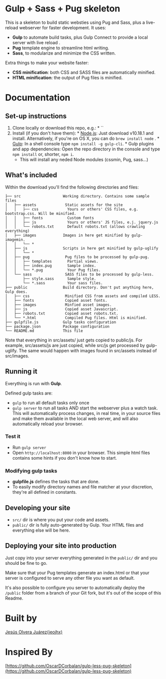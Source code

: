 # Gulp + Sass + Pug skeleton

This is a skeleton to build static websties using Pug and Sass, plus a live-reload webserver for faster development. It uses:
  * **Gulp** to automate build tasks, plus Gulp Connect to provide a local server with live reload .
  * **Pug** template engine to streamline html writing.
  * **Sass**, to modularize and minimize the CSS written.

Extra things to make your website faster:
 * **CSS minification**: both CSS and SASS files are automatically minified.
 * **HTML minification**: the output of Pug files is minified.

# Documentation

## Set-up instructions

  1. Clone locally or download this repo, e.g.:
    * ``
  1. Install (if you don't have them):
    * [Node.js](http://nodejs.org): Just download v10.18.1 and install. Alternatively, if you're on OS X, you can do  `brew install node` .
    * [Gulp](http://gulpjs.com): In a shell console type `npm install -g gulp-cli`.
    * Gulp plugins and app dependencies: Open the repo directory in the console and type `npm install` or, shorter, `npm i`.
	  * This will install any neded Node modules (cssmin, Pug, sass...)

## What's included

Within the download you'll find the following directories and files:

```
├── src                   Working directory. Contains some sample files
│   ├── assets             Static assets for the site
│   │   ├── css             Yours or others' CSS files, e.g. bootstrap.css. Will be minified.
│   │   ├── fonts           Custom fonts
│   │   ├── js              Yours or others' JS files, e.j. jquery.js
│   │   └── robots.txt      Default robots.txt (allows crawling everything)
│   ├── images            Images in here get minified by gulp-imagemin.
│   │   └── *
│   ├── js                Scripts in here get minified by gulp-uglify
│   │   └── *
│   ├── pug                Pug files to be processed by gulp-pug.
│   │   ├── templates       Partial views.
│   │   ├── index.pug       Sample index.
│   │   └── *.pug           Your Pug files.
│   └── sass	           SASS files to be processed by gulp-less.
│       ├── style.sass	    Sample style.
│       └── *.sass 	        Your sass files.
├── public                Build directory. Don't put anything here, Gulp does.
│   ├── css	               Minified CSS from assets and compiled LESS.
│   ├── fonts	           Copied asset fonts.
│   ├── images	           Minfied asset images.
│   ├── js 	               Copied asset Javascript.
│   ├── robots.txt 	       Copied asset robots.txt.
│   └── *.html	           Compiled Pug files. Html is minified.
├── gulpfile.js           Gulp tasks configuration
├── package.json          Package configuration
└── README.md             This file
```

Note that everything in src/assets/ just gets copied to public/js. For example, src/assets/js are just copied, while src/js get processed by gulp-uglify. The same would happen with images found in src/assets instead of src/images.

## Running it

Everything is run with **Gulp**.

Defined gulp tasks are:
  * `gulp` to run all default tasks only once
  * `gulp server` to run all tasks AND start the webserver plus a watch task. This will automatically process changes, in real time, in your source files and make them available in the local web server, and will also automatically reload your browser.

### Test it

  * Run `gulp server`
  * Open `http://localhost:8000` in your browser. This simple html files contains some hints if you don't know how to start.

### Modifying gulp tasks

  * **gulpfile.js** defines the tasks that are done.
  * To easily modify directory names and file matcher at your discretion, they're all defined in constants.

## Developing your site

* `src/` dir is where you put your code and assets.
* `public/` dir is fully auto-generated by Gulp. Your HTML files and everything else will be here.

## Deploying your site into production

Just copy into your server everything generated in the `public/` dir and you should be fine to go.

Make sure that your Pug templates generate an index.html or that your server is configured to serve any other file you want as default.

It's also possible to configure you server to automatically deploy the `/public` folder from a branch of your Git fork, but it's out of the scope of this Readme.

# Built by

[Jesús Olvera Juárez(jeojhx)](https://github.com/jeojhx)

# Inspired By
[https://github.com/OscarDCorbalan/gulp-less-pug-skeleton](https://github.com/OscarDCorbalan/gulp-less-pug-skeleton)

